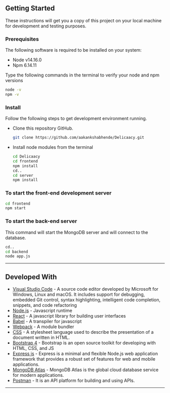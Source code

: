 ## Getting Started

These instructions will get you a copy of this project on your local machine for development and testing purposes.

### Prerequisites

The following software is required to be installed on your system:

- Node v14.16.0
- Npm 6.14.11

Type the following commands in the terminal to verify your node and npm versions

```bash
node -v
npm -v
```

### Install

Follow the following steps to get development environment running.

- Clone this repository GitHub.

  ```bash
  git clone https://github.com/aakankshabhende/Delicaacy.git
  ```

- Install node modules from the terminal

  ```bash
  cd Delicaacy
  cd frontend
  npm install
  cd..
  cd server
  npm install
  ```

### To start the front-end development server

```bash
cd frontend
npm start
```

### To start the back-end server

This command will start the MongoDB server and will connect to the database.

```bash
cd..
cd backend
node app.js
```

---

## Developed With

- [Visual Studio Code](https://code.visualstudio.com/) - A source code editor developed by Microsoft for Windows, Linux and macOS. It includes support for debugging, embedded Git control, syntax highlighting, intelligent code completion, snippets, and code refactoring
- [Node.js](https://nodejs.org/en/) - Javascript runtime
- [React](https://reactjs.org/) - A javascript library for building user interfaces
- [Babel](https://babeljs.io/) - A transpiler for javascript
- [Webpack](https://webpack.js.org/) - A module bundler
- [CSS](https://developer.mozilla.org/en-US/docs/Web/CSS) - A stylesheet language used to describe the presentation of a document written in HTML.
- [Bootstrap 4](https://getbootstrap.com/) - Bootstrap is an open source toolkit for developing with HTML, CSS, and JS
- [Express js](http://expressjs.com/) - Express is a minimal and flexible Node.js web application framework that provides a robust set of features for web and mobile applications.
- [MongoDB Atlas](https://www.mongodb.com/cloud/atlas) - MongoDB Atlas is the global cloud database service for modern applications.
- [Postman](https://www.postman.com/) - It is an API platform for building and using APIs.

---
